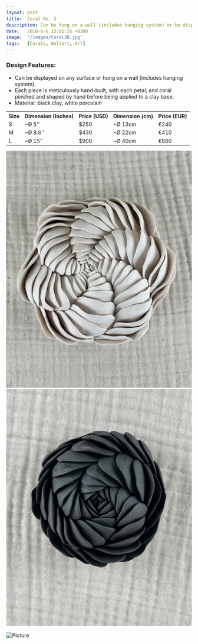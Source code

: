 ```yaml
---
layout: post
title:  Coral No. 3
description: Can be hung on a wall (includes hanging system) or be displayed on any surface.
date:   2018-6-6 15:01:35 +0300
image:  '/images/Coral30.jpg'
tags:   [Corals, Wallart, Art]
---
```

### Design Features:
* Can be displayed on any surface or hung on a wall (includes hanging system).
* Each piece is meticulously hand-built, with each petal, and coral pinched and shaped by hand before being applied to a clay base.
* Material: black clay, white porcelain

<div class="table-container">
  <table>
    <tr><th>Size</th><th>Dimension (Inches)</th><th>Price (USD)</th><th>Dimension (cm)</th><th>Price (EUR)</th></tr>
    <tr><td>S</td><td>~Ø 5''</td><td>$250</td><td>~Ø 13cm</td><td>€240</td></tr>
    <tr><td>M</td><td>~Ø 8.6'' </td><td>$430</td><td>~Ø 22cm</td><td>€410</td></tr>
	<tr><td>L</td><td>~Ø 15'' </td><td>$900</td><td>~Ø 40cm</td><td>€860</td></tr>
  
  </table>
</div>

<div class="gallery-box">
  <div class="gallery">
    <img src="/images/Coral31.jpg">
   <img src="/images/Coral32.jpg">
 

 
  </div>
</div>

![Picture]({{site.baseurl}}/images/Coral37.jpg)
